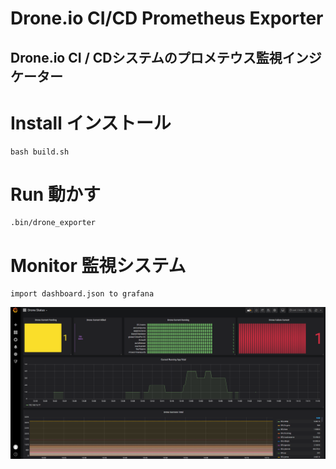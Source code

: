 # Drone.io CI/CD  Prometheus Exporter
## Drone.io CI / CDシステムのプロメテウス監視インジケーター

# Install インストール
```
bash build.sh
```

# Run 動かす
```
.bin/drone_exporter
```

# Monitor 監視システム
```
import dashboard.json to grafana
```
![image](https://raw.githubusercontent.com/sevnote/drone_exporter/master/grafana/snapshot.png)
